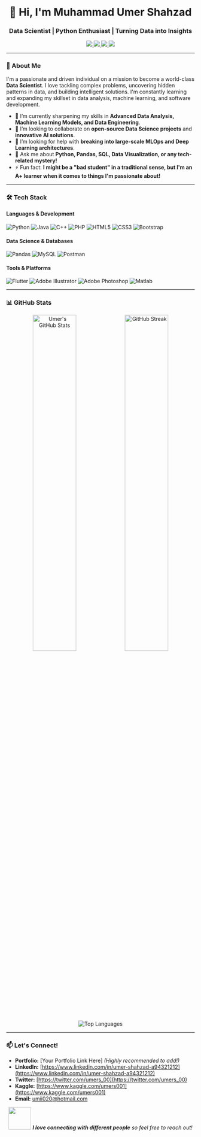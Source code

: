 <h1 align="center">👋 Hi, I'm Muhammad Umer Shahzad</h1>
<h3 align="center">Data Scientist | Python Enthusiast | Turning Data into Insights</h3>

<p align="center">
  <a href="https://twitter.com/umers_00">
    <img src="https://img.shields.io/badge/Twitter-1DA1F2?style=for-the-badge&logo=twitter&logoColor=white" />
  </a>
  <a href="https://www.linkedin.com/in/umer-shahzad-a94321212">
    <img src="https://img.shields.io/badge/LinkedIn-0077B5?style=for-the-badge&logo=linkedin&logoColor=white" />
  </a>
  <a href="https://www.kaggle.com/umers001">
    <img src="https://img.shields.io/badge/Kaggle-20BEFF?style=for-the-badge&logo=kaggle&logoColor=white" />
  </a>
  <a href="mailto:umii020@hotmail.com">
    <img src="https://img.shields.io/badge/Email-D14836?style=for-the-badge&logo=gmail&logoColor=white" />
  </a>
</p>

---

### 🚀 About Me

I'm a passionate and driven individual on a mission to become a world-class **Data Scientist**. I love tackling complex problems, uncovering hidden patterns in data, and building intelligent solutions. I'm constantly learning and expanding my skillset in data analysis, machine learning, and software development.

- 🌱 I’m currently sharpening my skills in **Advanced Data Analysis, Machine Learning Models, and Data Engineering**.
- 👯 I’m looking to collaborate on **open-source Data Science projects** and **innovative AI solutions**.
- 🤔 I’m looking for help with **breaking into large-scale MLOps and Deep Learning architectures**.
- 💬 Ask me about **Python, Pandas, SQL, Data Visualization, or any tech-related mystery!**
- ⚡ Fun fact: **I might be a "bad student" in a traditional sense, but I'm an A+ learner when it comes to things I'm passionate about!**

---

### 🛠️ Tech Stack

#### **Languages & Development**
![Python](https://img.shields.io/badge/Python-3776AB?style=for-the-badge&logo=python&logoColor=white)
![Java](https://img.shields.io/badge/Java-ED8B00?style=for-the-badge&logo=openjdk&logoColor=white)
![C++](https://img.shields.io/badge/C++-00599C?style=for-the-badge&logo=c%2B%2B&logoColor=white)
![PHP](https://img.shields.io/badge/PHP-777BB4?style=for-the-badge&logo=php&logoColor=white)
![HTML5](https://img.shields.io/badge/HTML5-E34F26?style=for-the-badge&logo=html5&logoColor=white)
![CSS3](https://img.shields.io/badge/CSS3-1572B6?style=for-the-badge&logo=css3&logoColor=white)
![Bootstrap](https://img.shields.io/badge/Bootstrap-7952B3?style=for-the-badge&logo=bootstrap&logoColor=white)

#### **Data Science & Databases**
![Pandas](https://img.shields.io/badge/Pandas-2C2D72?style=for-the-badge&logo=pandas&logoColor=white)
![MySQL](https://img.shields.io/badge/MySQL-00000F?style=for-the-badge&logo=mysql&logoColor=white)
![Postman](https://img.shields.io/badge/Postman-FF6C37?style=for-the-badge&logo=postman&logoColor=white)

#### **Tools & Platforms**
![Flutter](https://img.shields.io/badge/Flutter-02569B?style=for-the-badge&logo=flutter&logoColor=white)
![Adobe Illustrator](https://img.shields.io/badge/Illustrator-FF9A00?style=for-the-badge&logo=adobe-illustrator&logoColor=white)
![Adobe Photoshop](https://img.shields.io/badge/Photoshop-31A8FF?style=for-the-badge&logo=adobe-photoshop&logoColor=white)
![Matlab](https://img.shields.io/badge/Matlab-0076A8?style=for-the-badge&logo=mathworks&logoColor=white)

---

### 📊 GitHub Stats

<p align="center">
  <img src="https://github-readme-stats.vercel.app/api?username=umii010&show_icons=true&theme=radical&hide_border=true" alt="Umer's GitHub Stats" width="48%" />
  <img src="https://github-readme-streak-stats.herokuapp.com/?user=umii010&theme=radical&hide_border=true" alt="GitHub Streak" width="48%" />
</p>

<p align="center">
  <img src="https://github-readme-stats.vercel.app/api/top-langs/?username=umii010&layout=compact&theme=radical&hide_border=true" alt="Top Languages" />
</p>

---

### 📫 Let's Connect!

- **Portfolio:** [Your Portfolio Link Here] *(Highly recommended to add!)*
- **LinkedIn:** [https://www.linkedin.com/in/umer-shahzad-a94321212](https://www.linkedin.com/in/umer-shahzad-a94321212)
- **Twitter:** [https://twitter.com/umers_00](https://twitter.com/umers_00)
- **Kaggle:** [https://www.kaggle.com/umers001](https://www.kaggle.com/umers001)
- **Email:** [umii020@hotmail.com](mailto:umii020@hotmail.com)

<p align="center">
   <img src="https://media.giphy.com/media/LnQjpWaON8nhr21vNW/giphy.gif" width="60"> <em><b>I love connecting with different people</b> so feel free to reach out!</em>
</p>

